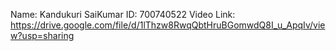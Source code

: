 Name: Kandukuri SaiKumar
ID: 700740522
Video Link: https://drive.google.com/file/d/1lThzw8RwqQbtHruBGomwdQ8I_u_ApqIv/view?usp=sharing
